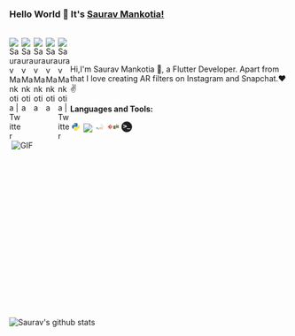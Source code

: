 ### Hello World 👋 It's [Saurav Mankotia!](https://github.com/MICR00/)

<br/>


<a href="https://github.com/MICR00/">
<img align="left" alt="Saurav Mankotia | Twitter" width="22px" src="https://cdn.jsdelivr.net/npm/simple-icons@v3/icons/twitter.svg" />
</a>
<a href="https://github.com/MICR00/">
<img align="left" alt="Saurav Mankotia " width="22px" src="https://cdn.jsdelivr.net/npm/simple-icons@v3/icons/linkedin.svg" />
</a>
<a href="https://github.com/MICR00/">
<img align="left" alt="Saurav Mankotia " width="22px" src="https://cdn.jsdelivr.net/npm/simple-icons@v3/icons/medium.svg" />
</a>
<a href="https://github.com/MICR00/">
<img align="left" alt="Saurav Mankotia " width="22px" src="https://cdn.jsdelivr.net/npm/simple-icons@v3/icons/instagram.svg" />
</a>
<a href="https://github.com/MICR00/">
<img align="left" alt="Saurav Mankotia  | Twitter" width="22px" src="https://cdn.jsdelivr.net/npm/simple-icons@v3/icons/youtube.svg" />
</a>
<br />

<br />

Hi,I'm Saurav Mankotia 🙌, a Flutter Developer. Apart from that I love creating AR filters on Instagram and Snapchat.❤✌



<img align="right" alt="GIF" src="https://github.com/sauravmankotia/MICR00/blob/c1d929eabf1d390d3bbda56eda2739cdd6fa9914/code.gif?raw=true" width="500" height="320" />


**Languages and Tools:**


<code><img height="20" src="https://raw.githubusercontent.com/github/explore/80688e429a7d4ef2fca1e82350fe8e3517d3494d/topics/python/python.png"></code>
<code><img height="20" src="https://user-images.githubusercontent.com/59649373/131637563-b9c3df33-55b1-4725-a2f2-3922b5393abf.png"></code>
<code><img height="20" src="https://raw.githubusercontent.com/github/explore/80688e429a7d4ef2fca1e82350fe8e3517d3494d/topics/mysql/mysql.png"></code>
<code><img height="20" src="https://raw.githubusercontent.com/github/explore/80688e429a7d4ef2fca1e82350fe8e3517d3494d/topics/git/git.png"></code>
<code><img height="20" src="https://raw.githubusercontent.com/github/explore/80688e429a7d4ef2fca1e82350fe8e3517d3494d/topics/terminal/terminal.png"></code>



![Saurav's github stats](https://github-readme-stats.vercel.app/api?username=sauravmankotia&show_icons=true&hide_border=true)

